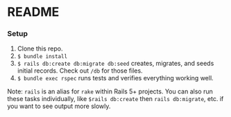 # README

### Setup

1. Clone this repo.
2. `$ bundle install`
3. `$ rails db:create db:migrate db:seed` creates, migrates, and seeds initial records. Check out `/db` for those files.
4. `$ bundle exec rspec` runs tests and verifies everything working well.

Note: `rails` is an alias for `rake` within Rails 5+ projects. You can also run these tasks individually, like `$rails db:create` then `rails db:migrate`, etc. if you want to see output more slowly.
